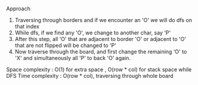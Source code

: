 Approach
1. Traversing through borders and if we encounter an 'O' we will do dfs on that index
2. While dfs, if we find any 'O', we change to another char, say 'P' 
3. After this step, all 'O' that are adjacent to border 'O' or adjacent to 'O' that are not flipped will be changed to 'P'
4. Now traverse through the board, and first change the remaining 'O' to 'X' and simultaneously all 'P' to back 'O' again.

Space complexity : O(1) for extra space , O(row * col) for stack space while DFS
Time complexity : O(row * col), traversing through whole board
